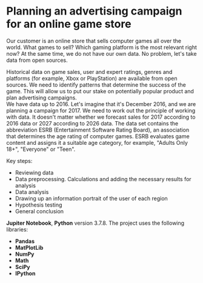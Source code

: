 # Planning an advertising campaign for an online game store

Our customer is an online store that sells computer games all over the world. What games to sell? Which gaming platform is the most relevant right now? At the same time, we do not have our own data. No problem, let's take data from open sources.  
  
Historical data on game sales, user and expert ratings, genres and platforms (for example, Xbox or PlayStation) are available from open sources. We need to identify patterns that determine the success of the game. This will allow us to put our stake on potentially popular product and plan advertising campaigns.  
We have data up to 2016. Let's imagine that it's December 2016, and we are planning a campaign for 2017. We need to work out the principle of working with data. It doesn't matter whether we forecast sales for 2017 according to 2016 data or 2027 according to 2026 data.
The data set contains the abbreviation ESRB (Entertainment Software Rating Board), an association that determines the age rating of computer games. ESRB evaluates game content and assigns it a suitable age category, for example, "Adults Only 18+", "Everyone" or "Teen".  


Key steps:
* Reviewing data
* Data preprocessing. Calculations and adding the necessary results for analysis
* Data analysis
* Drawing up an information portrait of the user of each region
* Hypothesis testing
* General conclusion

**Jupiter Notebook**, **Python** version 3.7.8.
The project uses the following libraries:
* **Pandas**
* **MatPlotLib**
* **NumPy**
* **Math**
* **SciPy** 
* **IPython**
